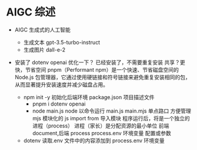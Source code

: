 # AIGC 综述

- AIGC
  生成式的人工智能

  - 生成文本 gpt-3.5-turbo-instruct
  - 生成图片 dall-e-2

- 安装了 dotenv openai
  优化一下？
  已经安装了，不需要重复安装
  共享？更快，节省空间
  pnpm（Performant npm）是一个快速、节省磁盘空间的 Node.js 包管理器，它通过使用硬链接和符号链接来避免重复安装相同的包，从而显著提升安装速度并减少磁盘占用。
  - npm init -y
    初始化后端环境 package.json 项目描述文件
    - pnpm i dotenv openai
    - node main.js
      node 以命令运行 main.js
      main.mjs 单点路口 方便管理
      mjs 模块化的 js import from 导入模块
      程序运行后，将是一个独立的进程（process）
      进程（家长）是分配资源的最小单位
      前端 document,后端 process
      process.env 环境变量 配置或参数
  - dotenv
    读取.env 文件中的内容添加到 process.env 环境变量
